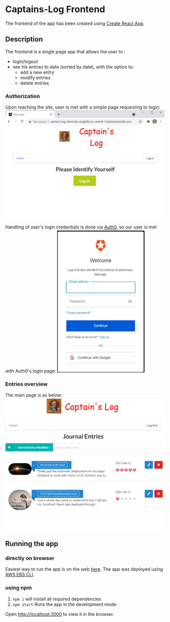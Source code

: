 # Captains-Log Frontend

The frontend of the app has been created using [Create React App](https://github.com/facebook/create-react-app).

## Description

The frontend is a single page app that allows the user to :
* login/logout
* see his entries to date (sorted by date), with the option to:
  * add a new entry
  * modify entries
  * delete entries

### Authorization
Upon reaching the site, user is met with a simple page requesting to login:
![login](../images/app_login.png)

Handling of user's login credentials is done via [Auth0](https://auth0.com/), so our user is met with Auth0's login page:
![Auth0 Login](../images/auth0_login.png)

### Entries overview
The main page is as below:
![app screenshot](../images/app_page.png)

## Running the app

### directly on browser
Easiest way to run the app is on the web [here](http://captains-log-client.eba-eydjy9t2.eu-central-1.elasticbeanstalk.com/). The app was deployed using [AWS EBS CLI](https://docs.aws.amazon.com/elasticbeanstalk/latest/dg/eb-cli3-install-advanced.html).


### using npm

1. `npm i` will install all required dependencies
2. `npm start` Runs the app in the development mode.

Open [http://localhost:3000](http://localhost:3000) to view it in the browser.

